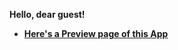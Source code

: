 ﻿  **Hello, dear guest!**

- [**Here's a Preview page of this App**](http://bohodar.github.io/fe_on_feb19-phones-react)